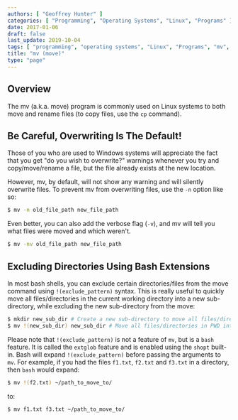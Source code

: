 ```yaml
---
authors: [ "Geoffrey Hunter" ]
categories: [ "Programming", "Operating Systems", "Linux", "Programs" ]
date: 2017-01-06
draft: false
last_update: 2019-10-04
tags: [ "programming", "operating systems", "Linux", "Programs", "mv", "move", "bash", "shell", "command-line", "file paths", "directories", "verbose" ]
title: "mv (move)"
type: "page"
---
```


## Overview

The mv (a.k.a. move) program is commonly used on Linux systems to both move and rename files (to copy files, use the `cp` command).

## Be Careful, Overwriting Is The Default!

Those of you who are used to Windows systems will appreciate the fact that you get "do you wish to overwrite?" warnings whenever you try and copy/move/rename a file, but the file already exists at the new location.

However, mv, by default, will not show any warning and will silently overwrite files. To prevent mv from overwriting files, use the `-n` option like so:

```sh    
$ mv -n old_file_path new_file_path
```

Even better, you can also add the verbose flag (`-v`), and mv will tell you what files were moved and which weren't.

```sh    
$ mv -nv old_file_path new_file_path
```

## Excluding Directories Using Bash Extensions

In most bash shells, you can exclude certain directories/files from the move command using `!(exclude_pattern)` syntax. This is really useful to quickly move all files/directories in the current working directory into a new sub-directory, while excluding the new sub-directory from the move:

```sh
$ mkdir new_sub_dir # Create a new sub-directory to move all files/directories in PWD into
$ mv !(new_sub_dir) new_sub_dir # Move all files/directories in PWD into new_sub_dir, excluding new_sub_dir itself (avoiding the obvious recursion problem)
```

Please note that `!(exclude_pattern)` is not a feature of `mv`, but is a `bash` feature. It is called the `extglob` feature and is enabled using the `shopt` built-in. Bash will expand `!(exclude_pattern)` before passing the arguments to `mv`. For example, if you had the files `f1.txt`, `f2.txt` and `f3.txt` in a directory, then `bash` would expand:

```sh
$ mv !(f2.txt) ~/path_to_move_to/
```

to:

```sh
$ mv f1.txt f3.txt ~/path_to_move_to/
```